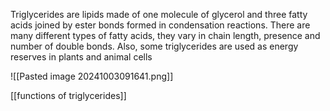 Triglycerides are lipids made of one molecule of glycerol and three fatty acids joined by ester bonds formed in condensation reactions. There are many different types of fatty acids, they vary in chain length, presence and number of double bonds. Also, some triglycerides are used as energy reserves in plants and animal cells

![[Pasted image 20241003091641.png]]

[[functions of triglycerides]]